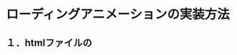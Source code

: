 # ローディングアニメーションの実装方法

## １．htmlファイルの<script>タグを使った実装方法
    <script type="text/javascript">
      var ld = new MJLibs01LoadingAnimation({});
    </script>
    <button onclick="ld.Start()">再生</button>
    <button onclick="ld.Stop()">停止</button>
